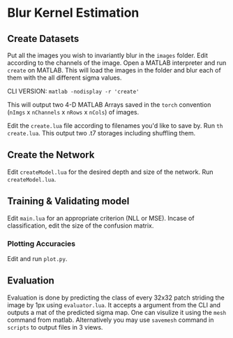 # Blur Kernel Estimation

## Create Datasets
Put all the images you wish to invariantly blur in the `images` folder. Edit according to the channels of the image. Open a MATLAB interpreter and run `create` on MATLAB. This will load the images in the folder and blur each of them with the all different sigma values.

CLI VERSION: `matlab -nodisplay -r 'create'`

This will output two 4-D MATLAB Arrays saved in the `torch` convention (`nImgs` x `nChannels` x `nRows` x `nCols`) of images.

Edit the `create.lua` file according to filenames you'd like to save by. Run `th create.lua`. This output two .t7 storages including shuffling them. 

## Create the Network
Edit `createModel.lua` for the desired depth and size of the network. Run `createModel.lua`. 

## Training & Validating model 
Edit `main.lua` for an appropriate criterion (NLL or MSE). Incase of classification, edit the size of the confusion matrix. 

### Plotting Accuracies
Edit and run `plot.py`. 

## Evaluation
Evaluation is done by predicting the class of every 32x32 patch striding the image by 1px using `evaluator.lua`. It accepts a argument from the CLI and outputs a mat of the predicted sigma map. One can visulize it using the `mesh` command from matlab. Alternatively you may use `savemesh` command in `scripts` to output files in 3 views. 


